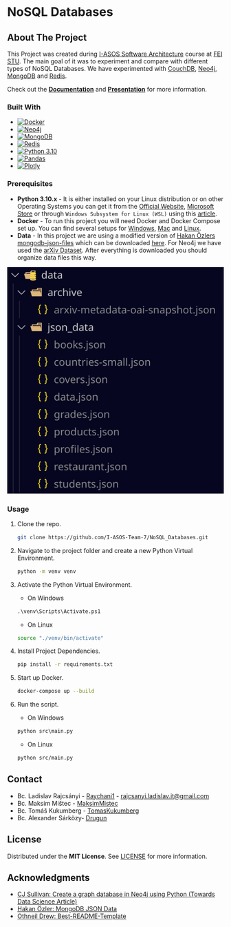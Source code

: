 # NoSQL Databases

## **About The Project**

This Project was created during [I-ASOS Software Architecture](https://uim.fei.stuba.sk/predmet/i-asos/) course at [FEI STU](https://www.fei.stuba.sk/english.html?page_id=793). The main goal of it was to experiment and compare with different types of NoSQL Databases. We have experimented with [CouchDB](https://couchdb.apache.org/), [Neo4j](https://neo4j.com/), [MongoDB](https://www.mongodb.com/) and [Redis](https://redis.io/).

Check out the **[Documentation](https://github.com/I-ASOS-Team-7/NoSQL_Databases/blob/main/doc/I-ASOS_-_NoSQL_Databases_Documentation.pdf)** and **[Presentation](https://github.com/I-ASOS-Team-7/NoSQL_Databases/blob/main/doc/I-ASOS_-_NoSQL_Databases_Presentation.pdf)** for more information.

### **Built With**

* [![Docker][Docker]][Docker-url]
* [![Neo4j][Neo4j]][Neo4j-url]
* [![MongoDB][MongoDB]][MongoDB-url]
* [![Redis][Redis]][Redis-url]
* [![Python 3.10][Python]][Python-url]
* [![Pandas][Pandas]][Pandas-url]
* [![Plotly][Plotly]][Plotly-url]

### **Prerequisites**

* **Python 3.10.x** - It is either installed on your Linux distribution or on other Operating Systems you can get it from the [Official Website](https://www.python.org/downloads/release/python-3100/), [Microsoft Store](https://apps.microsoft.com/store/detail/python-310/9PJPW5LDXLZ5?hl=en-us&gl=US) or through `Windows Subsystem for Linux (WSL)` using this [article](https://medium.com/@rhdzmota/python-development-on-the-windows-subsystem-for-linux-wsl-17a0fa1839d).
* **Docker** - To run this project you will need Docker and Docker Compose set up. You can find several setups for [Windows](https://docs.docker.com/desktop/install/windows-install/), [Mac](https://docs.docker.com/desktop/install/mac-install/) and [Linux](https://docs.docker.com/desktop/install/linux-install/). 
* **Data** - In this project we are using a modified version of [Hakan Özlers mongodb-json-files](https://github.com/ozlerhakan/mongodb-json-files/tree/master/datasets) which can be downloaded [here](https://drive.google.com/drive/folders/1TnD_PGOMWJcGT4znmncVOXfDy-qiy4QR?usp=sharing). For Neo4j we have used the [arXiv Dataset](https://www.kaggle.com/datasets/Cornell-University/arxiv?resource=download). After everything is downloaded you should organize data files this way.

[![Folder Structure][folder-struct-screenshot]](#)

### **Usage**
1. Clone the repo.
   ```sh
   git clone https://github.com/I-ASOS-Team-7/NoSQL_Databases.git
   ```
2. Navigate to the project folder and create a new Python Virtual Environment.
   ```sh
   python -m venv venv
   ```
3. Activate the Python Virtual Environment.
    - On Windows
    ```cmd
    .\venv\Scripts\Activate.ps1
    ```
    - On Linux
    ```sh
    source "./venv/bin/activate"
    ```

4. Install Project Dependencies.
    ```sh
    pip install -r requirements.txt
    ```

5. Start up Docker.
    ```sh
    docker-compose up --build
    ```

6. Run the script.
    - On Windows
    ```cmd
    python src\main.py
    ```
    - On Linux
    ```sh
    python src/main.py
    ```
## Contact
- Bc. Ladislav Rajcsányi -  [Raychani1](https://github.com/Raychani1)  -  [rajcsanyi.ladislav.it@gmail.com](mailto:rajcsanyi.ladislav.it@gmail.com)
- Bc. Maksim Mištec -  [MaksimMistec](https://github.com/MaksimMistec)
- Bc. Tomáš Kukumberg -  [TomasKukumberg](https://github.com/TomasKukumberg)
- Bc. Alexander Sárközy-  [Drugun](https://github.com/Drugun)

## **License**

Distributed under the **MIT License**. See [LICENSE](https://github.com/I-ASOS-Team-7/NoSQL_Databases/blob/main/LICENSE) for more information.

## **Acknowledgments**
* [CJ Sullivan: Create a graph database in Neo4j using Python (Towards Data Science Article)](https://towardsdatascience.com/create-a-graph-database-in-neo4j-using-python-4172d40f89c4)
* [Hakan Özler: MongoDB JSON Data](https://github.com/ozlerhakan/mongodb-json-files)
* [Othneil Drew: Best-README-Template](https://github.com/othneildrew/Best-README-Template)

<!-- MARKDOWN LINKS & IMAGES -->
[Python]: https://img.shields.io/badge/python-3670A0?style=for-the-badge&logo=python&logoColor=ffdd54
[Python-url]: https://www.python.org/
[Pandas]: https://img.shields.io/badge/pandas-%23150458.svg?style=for-the-badge&logo=pandas&logoColor=white
[Pandas-url]: https://pandas.pydata.org/
[Plotly]: https://img.shields.io/badge/Plotly-%233F4F75.svg?style=for-the-badge&logo=plotly&logoColor=white
[Plotly-url]: https://plotly.com/
[Docker]: https://img.shields.io/badge/docker-%230db7ed.svg?style=for-the-badge&logo=docker&logoColor=white
[Docker-url]: https://www.docker.com/
[Neo4j]: https://img.shields.io/badge/Neo4j-008CC1?style=for-the-badge&logo=neo4j&logoColor=white
[Neo4j-url]: https://neo4j.com/
[MongoDB]: https://img.shields.io/badge/MongoDB-%234ea94b.svg?style=for-the-badge&logo=mongodb&logoColor=white
[MongoDB-url]: https://www.mongodb.com/
[Redis]: https://img.shields.io/badge/redis-%23DD0031.svg?style=for-the-badge&logo=redis&logoColor=white
[Redis-url]: https://redis.io/

[folder-struct-screenshot]: https://raw.githubusercontent.com/Raychani1/raychani1.github.io/main/projects/python/i_asos_team_7_project/readme_images/data_folder_structure.png
